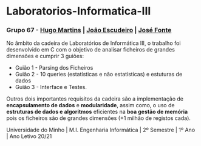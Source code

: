 # Laboratorios-Informatica-III

### Grupo 67 - [Hugo Martins](https://github.com/hugomartins22) | [João Escudeiro](https://github.com/jbtescudeiro16)  |  [José Fonte](https://github.com/josefonte) 

No âmbito da cadeira de Laboratórios de Informática III, o trabalho foi desenvolvido em C com o objetivo de analisar ficheiros de grandes dimensões e cumprir 3 guiões:
* Guião 1 - Parsing dos Ficheiros
* Guião 2 - 10 queries (estatísticas e não estatísticas) e estuturas de dados
* Guião 3 - Interface e Testes. 

Outros dois importantes requisitos da cadeira são a implementação de __encapsulamento de dados__ e __modularidade__, assim como, o uso de __estruturas de dados e algoritmos__ eficientes na __boa gestão de memória__ pois os ficheiros são de grandes dimensões (+1 milhão de registos cada).  

Universidade do Minho | M.I. Engenharia Informática | 2º Semestre | 1º Ano | Ano Letivo 20/21
